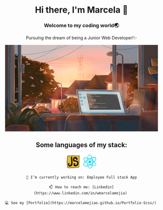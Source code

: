 <div id="header" align="center">
  
  # Hi there, I'm Marcela 👋
  
  ### Welcome to my coding world🌏 
  Pursuing the dream of being a Junior Web Developer!✨
  
  <img src="./gifs/calm.gif" alt="Landing Image" width="600"/>
  
  
  ## Some languages of my stack:
  <img src="./gifs/js.gif" alt="Javascript" width="50"/>
  <img src="./gifs/react.gif" alt="React" width="50"/>
  
    🔭 I’m currently working on: Employee Full stack App
  
    📫 How to reach me: [Linkedin](https://www.linkedin.com/in/wmarcelamejia) 
  
    💻 See my [Portfolio](https://marcelamejiao.github.io/Portfolio-Scss/) 

</div>
